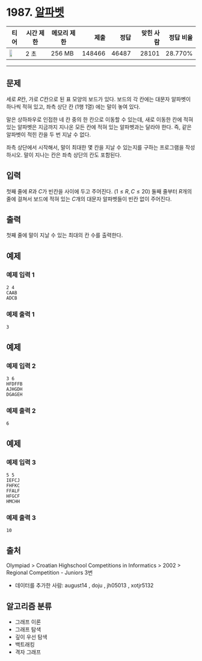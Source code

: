 # 1987. [알파벳](https://www.acmicpc.net/problem/1987)

| 티어 | 시간 제한 | 메모리 제한 | 제출 | 정답 | 맞힌 사람 | 정답 비율 |
|---|---|---|---:|---:|---:|---:|
| <img src="https://static.solved.ac/tier_small/12.svg" width="50%" /> | 2 초 | 256 MB | 148466 | 46487 | 28101 | 28.770% |

---

## 문제

세로 $R$칸, 가로 $C$칸으로 된 표 모양의 보드가 있다. 보드의 각 칸에는 대문자 알파벳이 하나씩 적혀 있고, 좌측 상단 칸 ($1$행 $1$열) 에는 말이 놓여 있다.

말은 상하좌우로 인접한 네 칸 중의 한 칸으로 이동할 수 있는데, 새로 이동한 칸에 적혀 있는 알파벳은 지금까지 지나온 모든 칸에 적혀 있는 알파벳과는 달라야 한다. 즉, 같은 알파벳이 적힌 칸을 두 번 지날 수 없다.

좌측 상단에서 시작해서, 말이 최대한 몇 칸을 지날 수 있는지를 구하는 프로그램을 작성하시오. 말이 지나는 칸은 좌측 상단의 칸도 포함된다.

## 입력

첫째 줄에 $R$과 $C$가 빈칸을 사이에 두고 주어진다. ($1 ≤ R,C ≤ 20$) 둘째 줄부터 $R$개의 줄에 걸쳐서 보드에 적혀 있는 $C$개의 대문자 알파벳들이 빈칸 없이 주어진다.

## 출력

첫째 줄에 말이 지날 수 있는 최대의 칸 수를 출력한다.

## 예제

### 예제 입력 1

```
2 4
CAAB
ADCB
```

### 예제 출력 1

```
3
```

## 예제

### 예제 입력 2

```
3 6
HFDFFB
AJHGDH
DGAGEH
```

### 예제 출력 2

```
6
```

## 예제

### 예제 입력 3

```
5 5
IEFCJ
FHFKC
FFALF
HFGCF
HMCHH
```

### 예제 출력 3

```
10
```

## 출처

Olympiad
\> 
Croatian Highschool Competitions in Informatics
\> 
2002
\> 
Regional Competition - Juniors
3번

- 데이터를 추가한 사람: august14 , doju , jh05013 , xotjr5132

## 알고리즘 분류

- 그래프 이론
- 그래프 탐색
- 깊이 우선 탐색
- 백트래킹
- 격자 그래프


